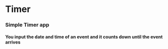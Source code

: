 # Timer

### Simple Timer app

#### You input the date and time of an event and it counts down until the event arrives
